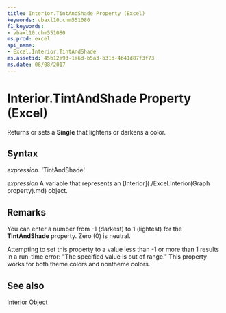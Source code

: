 ```yaml
---
title: Interior.TintAndShade Property (Excel)
keywords: vbaxl10.chm551080
f1_keywords:
- vbaxl10.chm551080
ms.prod: excel
api_name:
- Excel.Interior.TintAndShade
ms.assetid: 45b12e93-1a6d-b5a3-b31d-4b41d87f3f73
ms.date: 06/08/2017
---
```



# Interior.TintAndShade Property (Excel)

Returns or sets a  **Single** that lightens or darkens a color.


## Syntax

 _expression_. 'TintAndShade'

 _expression_ A variable that represents an [Interior](./Excel.Interior(Graph property).md) object.


## Remarks

You can enter a number from -1 (darkest) to 1 (lightest) for the  **TintAndShade** property. Zero (0) is neutral.

Attempting to set this property to a value less than -1 or more than 1 results in a run-time error: "The specified value is out of range." This property works for both theme colors and nontheme colors.


## See also


[Interior Object](Excel.Interior(objec).md)

